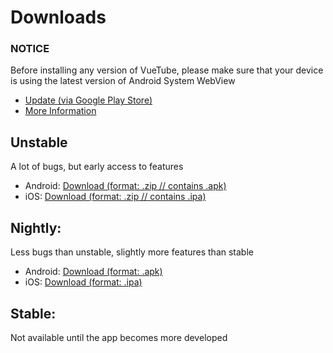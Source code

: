 # Downloads

### NOTICE
Before installing any version of VueTube, please make sure that your device is using the latest version of Android System WebView
- [Update (via Google Play Store)](https://play.google.com/store/apps/details?id=com.google.android.webview)
- [More Information](/install/android-system-webview)

## Unstable
A lot of bugs, but early access to features
- Android: [Download (format: .zip // contains .apk)](https://nightly.link/Frontesque/VueTube/workflows/ci/main/android.zip)
- iOS: [Download (format: .zip // contains .ipa)](https://nightly.link/Frontesque/VueTube/workflows/ci/main/iOS.zip)

## Nightly:
Less bugs than unstable, slightly more features than stable
- Android: [Download (format: .apk)](https://cdn.discordapp.com/attachments/946910031562027029/957973723095375882/VueTube-Nightly-March-28-2022.apk)
- iOS: [Download (format: .ipa)](https://cdn.discordapp.com/attachments/949908267855921163/957116643413196900/VueTube-Nightly-March-25-2022.ipa)

## Stable:
Not available until the app becomes more developed

<!-- <NextSteps>
  <Step href="/guide/nightly-install.html" title="Install Nightly Builds" description="Learn how to quickly install VueTube."/>
  <Step href="/guide/unstable-install.html" title="Install Unstable Builds" description="Learn how to quickly install VueTube."/>
</NextSteps> -->
